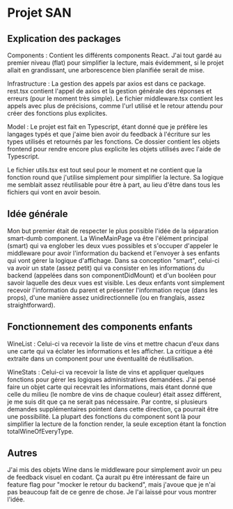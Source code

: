 # Projet SAN

## Explication des packages

Components : Contient les différents components React. J'ai tout gardé au premier niveau (flat) pour simplifier la lecture, mais évidemment, si le projet allait en grandissant, une arborescence bien planifiée serait de mise.

Infrastructure : La gestion des appels par axios est dans ce package. 
rest.tsx contient l'appel de axios et la gestion générale des réponses et erreurs (pour le moment très simple). 
Le fichier middleware.tsx contient les appels avec plus de précisions, comme l'url utilisé et le retour attendu pour créer des fonctions plus explicites.

Model : Le projet est fait en Typescript, étant donné que je préfère les langages typés et que j'aime bien avoir du feedback à l'écriture sur les types utilisés et retournés par les fonctions. Ce dossier contient les objets frontend pour rendre encore plus explicite les objets utilisés avec l'aide de Typescript.

Le fichier utils.tsx est tout seul pour le moment et ne contient que la fonction round que j'utilise simplement pour simplifier la lecture. Sa logique me semblait assez réutilisable pour être à part, au lieu d'être dans tous les fichiers qui vont en avoir besoin.

## Idée générale

Mon but premier était de respecter le plus possible l'idée de la séparation smart-dumb component.
La WineMainPage va être l'élément principal (smart) qui va englober les deux vues possibles et s'occuper d'appeler le middleware pour avoir l'information du backend et l'envoyer à ses enfants qui vont gérer la logique d'affichage. Dans sa conception "smart", celui-ci va avoir un state (assez petit) qui va consister en les informations du backend (appelées dans son componentDidMount) et d'un booléen pour savoir laquelle des deux vues est visible. Les deux enfants vont simplement recevoir l'information du parent et présenter l'information reçue (dans les props), d'une manière assez unidirectionnelle (ou en franglais, assez straightforward).

## Fonctionnement des components enfants

WineList : Celui-ci va recevoir la liste de vins et mettre chacun d'eux dans une carte qui va éclater les informations et les afficher. La critique a été extraite dans un component pour une éventualité de réutilisation.

WineStats : Celui-ci va recevoir la liste de vins et appliquer quelques fonctions pour gérer les logiques administratives demandées. J'ai pensé faire un objet carte qui recevrait les informations, mais étant donné que celle du milieu (le nombre de vins de chaque couleur) était assez différent, je me suis dit que ça ne serait pas nécessaire. Par contre, si plusieurs demandes supplémentaires pointent dans cette direction, ça pourrait être une possibilité. La plupart des fonctions du component sont là pour simplifier la lecture de la fonction render, la seule exception étant la fonction totalWineOfEveryType.

## Autres

J'ai mis des objets Wine dans le middleware pour simplement avoir un peu de feedback visuel en codant. Ça aurait pu être intéressant de faire un feature flag pour "mocker le retour du backend", mais j'avoue que je n'ai pas beaucoup fait de ce genre de chose. Je l'ai laissé pour vous montrer l'idée.
